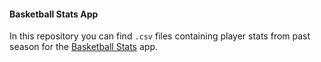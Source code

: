 #### Basketball Stats App

In this repository you can find `.csv` files containing player stats from past season for the [Basketball Stats](https://fp-dev.shinyapps.io/bball-stats/) app.
